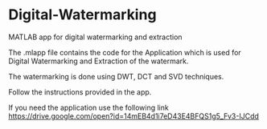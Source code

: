 # Digital-Watermarking
MATLAB app for digital watermarking and extraction

The .mlapp file contains the code for the Application which is used for Digital Watermarking and Extraction of the watermark.

The watermarking is done using DWT, DCT and SVD techniques.

Follow the instructions provided in the app.

If you need the application use the following link
https://drive.google.com/open?id=14mEB4d1i7eD43E4BFQS1g5_Fv3-IJCdd
